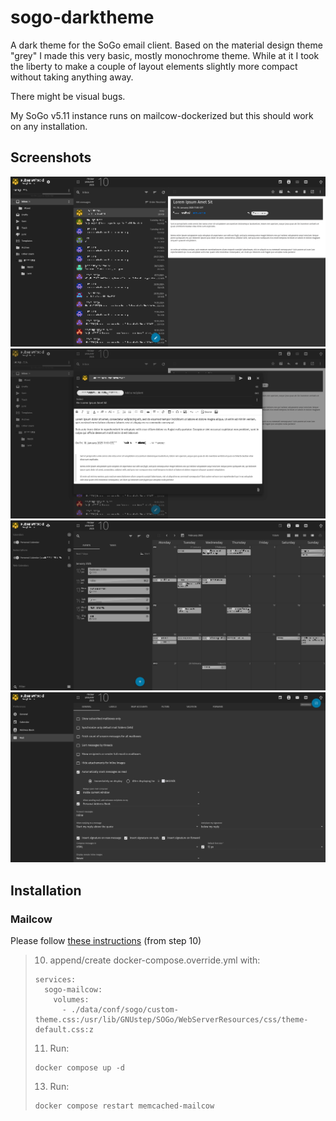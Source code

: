 # sogo-darktheme
A dark theme for the SoGo email client. Based on the material design theme "grey" I made this very basic, mostly monochrome theme.
While at it I took the liberty to make a couple of layout elements slightly more compact without taking anything away. 

There might be visual bugs.

My SoGo v5.11 instance runs on mailcow-dockerized but this should work on any installation.

## Screenshots
![Inbox](inbox1.png "Inbox")
![New email](inbox2.png "New email")
![Calendar](calendar.png "Calendar")
![Peferences](preferences.png "Peferences")

## Installation
### Mailcow
Please follow [these instructions](https://docs.mailcow.email/manual-guides/SOGo/u_e-sogo/) (from step 10)

> 10. append/create docker-compose.override.yml with:
>```
> services:
>   sogo-mailcow:
>     volumes:
>       - ./data/conf/sogo/custom-theme.css:/usr/lib/GNUstep/SOGo/WebServerResources/css/theme-default.css:z
>```
> 11. Run:
>
>```
> docker compose up -d
>```
> 13. Run:
>``` 
> docker compose restart memcached-mailcow
>```
